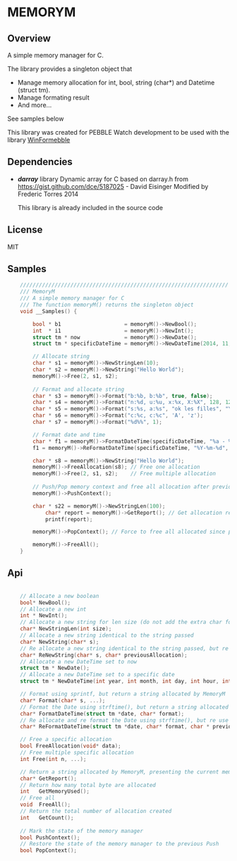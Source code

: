 MEMORYM
=======

## Overview

A simple memory manager for C.

The library provides a singleton object that 
- Manage memory allocation for int, bool, string (char*) and Datetime (struct tm).
- Manage formating result
- And more...

See samples below

This library was created for PEBBLE Watch development to be used with the library [WinFormebble](https://github.com/fredericaltorres/WinFormebble)

## Dependencies

- ***darray*** library
    Dynamic array for C based on darray.h from https://gist.github.com/dce/5187025 - David Eisinger
    Modified by Frederic Torres 2014

    This library is already included in the source code

## License

MIT



## Samples

```C
    //////////////////////////////////////////////////////////////////
    /// MemoryM 
    /// A simple memory manager for C
    /// The function memoryM() returns the singleton object
    void __Samples() {

        bool * b1                    = memoryM()->NewBool();
        int  * i1                    = memoryM()->NewInt();
        struct tm * now              = memoryM()->NewDate();
        struct tm * specificDateTime = memoryM()->NewDateTime(2014, 11, 22, 1, 2, 3);

        // Allocate string
        char * s1 = memoryM()->NewStringLen(10);    
        char * s2 = memoryM()->NewString("Hello World");
        memoryM()->Free(2, s1, s2);
    
        // Format and allocate string
        char * s3 = memoryM()->Format("b:%b, b:%b", true, false);
        char * s4 = memoryM()->Format("n:%d, u:%u, x:%x, X:%X", 128, 128, 128, 128);
        char * s5 = memoryM()->Format("s:%s, a:%s", "ok les filles", "Yes");
        char * s6 = memoryM()->Format("c:%c, c:%c", 'A', 'z');
        char * s7 = memoryM()->Format("%d%%", 1);

        // Format date and time
        char * f1 = memoryM()->FormatDateTime(specificDateTime, "%a - %b %d");
        f1 = memoryM()->ReFormatDateTime(specificDateTime, "%Y-%m-%d", f1);

        char * s8 = memoryM()->NewString("Hello World");
        memoryM()->FreeAllocation(s8); // Free one allocation
        memoryM()->Free(2, s1, s2);    // Free multiple allocation
        
        // Push/Pop memory context and free all allocation after previous Push
        memoryM()->PushContext();

        char * s22 = memoryM()->NewStringLen(100);
            char* report = memoryM()->GetReport(); // Get allocation report
            printf(report);

        memoryM()->PopContext(); // Force to free all allocated since previous push

        memoryM()->FreeAll();
    }


```

## Api

```C
   
    // Allocate a new boolean
    bool* NewBool();
    // Allocate a new int
    int * NewInt();
    // Allocate a new string for len size (do not add the extra char for the \0)
    char* NewStringLen(int size);
    // Allocate a new string identical to the string passed
    char* NewString(char* s);
    // Re allocate a new string identical to the string passed, but re use the internal MemoryAllocation object
    char* ReNewString(char* s, char* previousAllocation);
    // Allocate a new DateTime set to now
    struct tm * NewDate();
    // Allocate a new DateTime set to a specific date
    struct tm * NewDateTime(int year, int month, int day, int hour, int minutes, int seconds);

    // Format using sprintf, but return a string allocated by MemoryM
    char* Format(char* s, ...);
    // Format the Date using strftime(), but return a string allocated by MemoryM
    char* FormatDateTime(struct tm *date, char* format);
    // Re allocate and re format the Date using strftime(), but re use the internal MemoryAllocation object
    char* ReFormatDateTime(struct tm *date, char* format, char * previousAllocation);

    // Free a specific allocation
    bool FreeAllocation(void* data);
    // Free multiple specific allocation
    int Free(int n, ...);

    // Return a string allocated by MemoryM, presenting the current memory allocation
    char* GetReport();
    // Return how many total byte are allocated
    int   GetMemoryUsed();
    // Free all
    void  FreeAll();
    // Return the total number of allocation created
    int   GetCount();
    
    // Mark the state of the memory manager
    bool PushContext();
    // Restore the state of the memory manager to the previous Push
    bool PopContext();

```